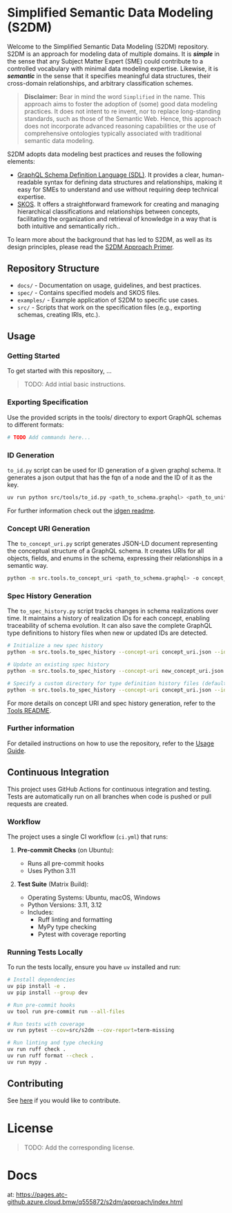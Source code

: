 # Simplified Semantic Data Modeling (S2DM)
Welcome to the Simplified Semantic Data Modeling (S2DM) repository.
S2DM is an approach for modeling data of multiple domains.
It is **_simple_** in the sense that any Subject Matter Expert (SME) could contribute to a controlled vocabulary with minimal data modeling expertise.
Likewise, it is **_semantic_** in the sense that it specifies meaningful data structures, their cross-domain relationships, and arbitrary classification schemes.

> **Disclaimer:** Bear in mind the word `Simplified` in the name.
This approach aims to foster the adoption of (some) good data modeling practices.
It does not intent to re invent, nor to replace long-standing standards, such as those of the Semantic Web.
Hence, this approach does not incorporate advanced reasoning capabilities or the use of comprehensive ontologies typically associated with traditional semantic data modeling.


S2DM adopts data modeling best practices and reuses the following elements:
- [GraphQL Schema Definition Language (SDL)](https://graphql.org/learn/schema/).
It provides a clear, human-readable syntax for defining data structures and relationships, making it easy for SMEs to understand and use without requiring deep technical expertise.
- [SKOS](https://www.w3.org/2004/02/skos/).
It offers a straightforward framework for creating and managing hierarchical classifications and relationships between concepts, facilitating the organization and retrieval of knowledge in a way that is both intuitive and semantically rich..

To learn more about the background that has led to S2DM, as well as its design principles, please read the [S2DM Approach Primer](docs/s2dm_approach_primer.md).
## Repository Structure

- `docs/` - Documentation on usage, guidelines, and best practices.
- `spec/` - Contains specified models and SKOS files.
- `examples/` - Example application of S2DM to specific use cases.
- `src/` - Scripts that work on the specification files (e.g., exporting schemas, creating IRIs, etc.).

## Usage
### Getting Started
To get started with this repository, ...
> TODO: Add intial basic instructions.

### Exporting Specification
Use the provided scripts in the tools/ directory to export GraphQL schemas to different formats:
```bash
# TODO Add commands here...
```

### ID Generation

`to_id.py` script can be used for ID generation of a given graphql schema.
It generates a json output that has the fqn of a node and the ID of it as the key.

```bash
uv run python src/tools/to_id.py <path_to_schema.graphql> <path_to_units.yaml> -o output.json
```

For further information check out the [idgen readme](src/idgen/README.md).

### Concept URI Generation

The `to_concept_uri.py` script generates JSON-LD document representing the conceptual structure of a GraphQL schema. It creates URIs for all objects, fields, and enums in the schema, expressing their relationships in a semantic way.

```bash
python -m src.tools.to_concept_uri <path_to_schema.graphql> -o concept_uri.json --namespace "https://example.org/vss#" --prefix "ns"
```

### Spec History Generation

The `to_spec_history.py` script tracks changes in schema realizations over time. It maintains a history of realization IDs for each concept, enabling traceability of schema evolution. It can also save the complete GraphQL type definitions to history files when new or updated IDs are detected.

```bash
# Initialize a new spec history
python -m src.tools.to_spec_history --concept-uri concept_uri.json --ids concept_ids.json --schema schema.graphql --output spec_history.json --init

# Update an existing spec history
python -m src.tools.to_spec_history --concept-uri new_concept_uri.json --ids new_concept_ids.json --schema schema.graphql --spec-history spec_history.json --output updated_spec_history.json --update

# Specify a custom directory for type definition history files (default is "./history")
python -m src.tools.to_spec_history --concept-uri concept_uri.json --ids concept_ids.json --schema schema.graphql --output spec_history.json --history-dir custom_history_dir --init
```

For more details on concept URI and spec history generation, refer to the [Tools README](src/tools/README.md).

### Further information
For detailed instructions on how to use the repository, refer to the [Usage Guide](docs/usage_guide.md).

## Continuous Integration

This project uses GitHub Actions for continuous integration and testing. Tests are automatically run on all branches when code is pushed or pull requests are created.

### Workflow

The project uses a single CI workflow (`ci.yml`) that runs:

1. **Pre-commit Checks** (on Ubuntu):
   - Runs all pre-commit hooks
   - Uses Python 3.11

2. **Test Suite** (Matrix Build):
   - Operating Systems: Ubuntu, macOS, Windows
   - Python Versions: 3.11, 3.12
   - Includes:
     - Ruff linting and formatting
     - MyPy type checking
     - Pytest with coverage reporting

### Running Tests Locally

To run the tests locally, ensure you have `uv` installed and run:

```bash
# Install dependencies
uv pip install -e .
uv pip install --group dev

# Run pre-commit hooks
uv tool run pre-commit run --all-files

# Run tests with coverage
uv run pytest --cov=src/s2dm --cov-report=term-missing

# Run linting and type checking
uv run ruff check .
uv run ruff format --check .
uv run mypy .
```

## Contributing

See [here](docs/CONTRIBUTING.md) if you would like to contribute.

# License
> TODO: Add the corresponding license.

# Docs

at: https://pages.atc-github.azure.cloud.bmw/q555872/s2dm/approach/index.html

